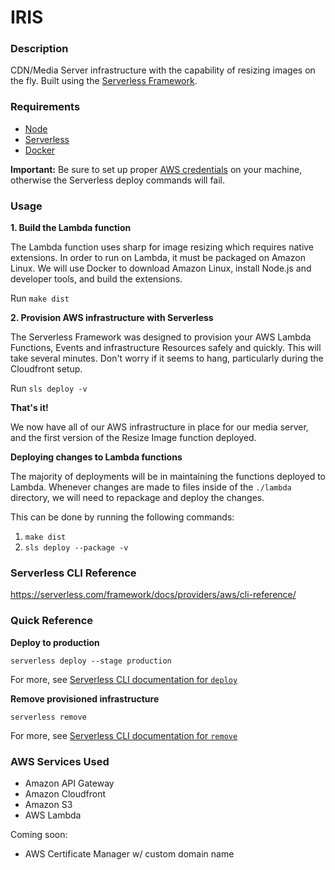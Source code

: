 # IRIS

### Description

CDN/Media Server infrastructure with the capability of resizing images on the fly. Built using the
[Serverless Framework](https://serverless.com/).


### Requirements

- [Node](https://nodejs.org/en/)
- [Serverless](https://serverless.com/)
- [Docker](https://docs.docker.com/engine/installation/)

**Important:** Be sure to set up proper [AWS credentials](https://serverless.com/framework/docs/providers/aws/guide/credentials/) 
on your machine, otherwise the Serverless deploy commands will fail.


### Usage

**1. Build the Lambda function**

The Lambda function uses sharp for image resizing which requires native extensions. In order to run on Lambda, it must
be packaged on Amazon Linux. We will use Docker to download Amazon Linux, install Node.js and developer tools, and build
the extensions.

Run `make dist`

**2. Provision AWS infrastructure with Serverless**

The Serverless Framework was designed to provision your AWS Lambda Functions, Events and infrastructure Resources safely
and quickly. This will take several minutes. Don't worry if it seems to hang, particularly during the Cloudfront setup.

Run `sls deploy -v`

**That's it!**

We now have all of our AWS infrastructure in place for our media server, and the first version of the Resize Image
function deployed.

**Deploying changes to Lambda functions**

The majority of deployments will be in maintaining the functions deployed to Lambda. Whenever changes are made to files
inside of the `./lambda` directory, we will need to repackage and deploy the changes.

This can be done by running the following commands:

1. `make dist`
1. `sls deploy --package -v`


### Serverless CLI Reference

https://serverless.com/framework/docs/providers/aws/cli-reference/


### Quick Reference

**Deploy to production**

`serverless deploy --stage production`

For more, see [Serverless CLI documentation for `deploy`](https://serverless.com/framework/docs/providers/aws/cli-reference/deploy/)

**Remove provisioned infrastructure**

`serverless remove`

For more, see [Serverless CLI documentation for `remove`](https://serverless.com/framework/docs/providers/aws/cli-reference/remove/)


### AWS Services Used

- Amazon API Gateway
- Amazon Cloudfront
- Amazon S3
- AWS Lambda 

Coming soon:

- AWS Certificate Manager w/ custom domain name
